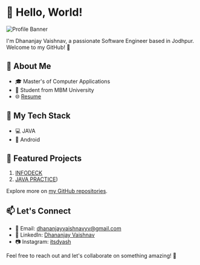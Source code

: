 # 👋 Hello, World!

![Profile Banner](https://user-images.githubusercontent.com/36594527/117921831-c3d32c80-b334-11eb-8bab-a423ac34272a.png)

I'm Dhananjay Vaishnav, a passionate Software Engineer based in Jodhpur. Welcome to my GitHub! 🚀

## 🌱 About Me

- 🎓 Master's of Computer Applications
- 💼 Student from MBM University
- 🌐 [Resume]()

## 🚀 My Tech Stack

- 💻 JAVA
- 🤖 Android

## 🌟 Featured Projects

1. [INFODECK](https://github.com/itsdyash/INFODECK)
2. [JAVA PRACTICE](https://github.com/itsdyash/Java-Practice))

Explore more on [my GitHub repositories](https://github.com/itsdyash).

## 📫 Let's Connect

- 📧 Email: dhananjayvaishnavyv@gmail.com
- 💼 LinkedIn: [Dhananjay Vaishnav](www.linkedin.com/in/itsdyash)
- 📷 Instagram: [itsdyash](https://twitter.com/YourTwitterHandle](https://www.instagram.com/its.dyash/))

Feel free to reach out and let's collaborate on something amazing! 🤝
